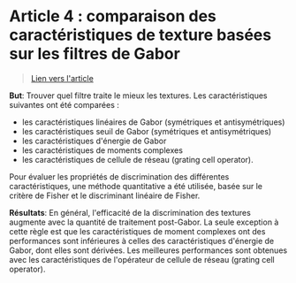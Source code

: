 # Article 4 : comparaison des caractéristiques de texture basées sur les filtres de Gabor

> [Lien vers l'article](4_Texture_1999ProcICIAPKruizinga.pdf)

**But**: Trouver quel filtre traite le mieux les textures.
Les caractéristiques suivantes ont été comparées :
- les caractéristiques linéaires de Gabor (symétriques et antisymétriques)
- les caractéristiques seuil de Gabor (symétriques et antisymétriques)
- les caractéristiques d'énergie de Gabor
- les caractéristiques de moments complexes 
- les caractéristiques de cellule de réseau (grating cell operator). 

Pour évaluer les propriétés de discrimination des différentes caractéristiques, une méthode quantitative a été utilisée, basée sur le critère de Fisher et le discriminant linéaire de Fisher.

**Résultats**: En général, l'efficacité de la discrimination des textures augmente avec la quantité de traitement post-Gabor. La seule exception à cette règle est que les caractéristiques de moment complexes ont des performances sont inférieures à celles des caractéristiques d'énergie de Gabor, dont elles sont dérivées. Les meilleures  performances sont obtenues avec les caractéristiques de l'opérateur de cellule de réseau (grating cell operator).
